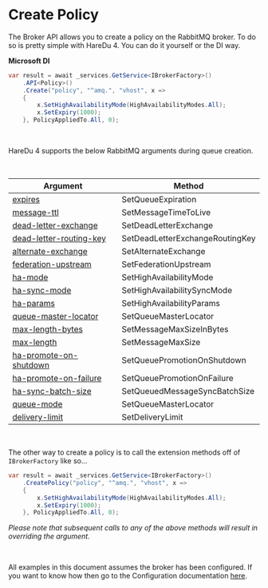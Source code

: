 # Create Policy

The Broker API allows you to create a policy on the RabbitMQ broker. To do so is pretty simple with HareDu 4. You can do it yourself or the DI way.

**Microsoft DI**

```c#
var result = await _services.GetService<IBrokerFactory>()
    .API<Policy>()
    .Create("policy", "^amq.", "vhost", x =>
    {
        x.SetHighAvailabilityMode(HighAvailabilityModes.All);
        x.SetExpiry(1000);
    }, PolicyAppliedTo.All, 0);
```
<br>

HareDu 4 supports the below RabbitMQ arguments during queue creation.

<br>

| Argument | Method |
| --- | --- |
| [expires](https://www.rabbitmq.com/ttl.html#queue-ttl) | SetQueueExpiration |
| [message-ttl](https://www.rabbitmq.com/ttl.html#message-ttl-using-policy) | SetMessageTimeToLive |
| [dead-letter-exchange](https://www.rabbitmq.com/dlx.html#using-optional-queue-arguments) | SetDeadLetterExchange |
| [dead-letter-routing-key](https://www.rabbitmq.com/dlx.html#using-optional-queue-arguments) | SetDeadLetterExchangeRoutingKey |
| [alternate-exchange](https://www.rabbitmq.com/ae.html) | SetAlternateExchange |
| [federation-upstream](https://www.rabbitmq.com/parameters.html#policies) | SetFederationUpstream |
| [ha-mode](https://www.rabbitmq.com/parameters.html#policies) | SetHighAvailabilityMode |
| [ha-sync-mode](https://www.rabbitmq.com/ha.html#examples) | SetHighAvailabilitySyncMode |
| [ha-params](https://www.rabbitmq.com/ha.html) | SetHighAvailabilityParams |
| [queue-master-locator](https://www.rabbitmq.com/ha.html#queue-master-location) | SetQueueMasterLocator |
| [max-length-bytes](https://www.rabbitmq.com/parameters.html#operator-policies) | SetMessageMaxSizeInBytes |
| [max-length](https://www.rabbitmq.com/parameters.html#operator-policies) | SetMessageMaxSize |
| [ha-promote-on-shutdown](https://www.rabbitmq.com/ha.html#cluster-shutdown) | SetQueuePromotionOnShutdown |
| [ha-promote-on-failure](https://www.rabbitmq.com/ha.html#promoting-unsynchronised-mirrors) | SetQueuePromotionOnFailure |
| [ha-sync-batch-size](https://www.rabbitmq.com/ha.html#cluster-shutdown) | SetQueuedMessageSyncBatchSize |
| [queue-mode](https://www.rabbitmq.com/ha.html) | SetQueueMasterLocator |
| [delivery-limit](https://www.rabbitmq.com/blog/2020/04/20/rabbitmq-gets-an-ha-upgrade/) | SetDeliveryLimit |

<br>

The other way to create a policy is to call the extension methods off of ```IBrokerFactory``` like so...

```c#
var result = await _services.GetService<IBrokerFactory>()
    .CreatePolicy("policy", "^amq.", "vhost", x =>
    {
        x.SetHighAvailabilityMode(HighAvailabilityModes.All);
        x.SetExpiry(1000);
    }, PolicyAppliedTo.All, 0);
```

*Please note that subsequent calls to any of the above methods will result in overriding the argument.*

<br>

All examples in this document assumes the broker has been configured. If you want to know how then go to the Configuration documentation [here](https://github.com/ahives/HareDu3/blob/master/docs/configuration.md).

